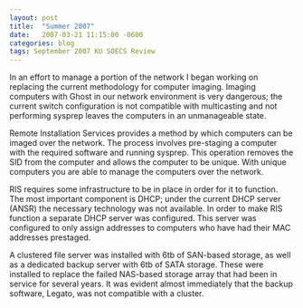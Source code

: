 ```yaml
---
layout: post
title:  "Summer 2007"
date:   2007-03-21 11:15:00 -0600
categories: blog
tags: September 2007 KU SOECS Review
---
```

In an effort to manage a portion of the network I began working on replacing the current methodology for computer imaging. Imaging computers with Ghost in our network environment is very dangerous; the current switch configuration is not compatible with multicasting and not performing sysprep leaves the computers in an unmanageable state.

Remote Installation Services provides a method by which computers can be imaged over the network. The process involves pre-staging a computer with the required software and running sysprep. This operation removes the SID from the computer and allows the computer to be unique. With unique computers you are able to manage the computers over the network.

RIS requires some infrastructure to be in place in order for it to function. The most important component is DHCP; under the current DHCP server (ANSR) the necessary technology was not available. In order to make RIS function a separate DHCP server was configured. This server was configured to only assign addresses to computers who have had their MAC addresses prestaged.

A clustered file server was installed with 6tb of SAN-based storage, as well as a dedicated backup server with 6tb of SATA storage. These were installed to replace the failed NAS-based storage array that had been in service for several years. It was evident almost immediately that the backup software, Legato, was not compatible with a cluster.
